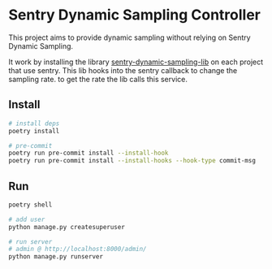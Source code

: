 # Sentry Dynamic Sampling Controller

This project aims to provide dynamic sampling without relying on Sentry Dynamic Sampling.


It work by installing the library [sentry-dynamic-sampling-lib](https://github.com/SpikeeLabs/sentry-dynamic-sampling-lib) on each project that use sentry. This lib hooks into the sentry callback to change the sampling rate. to get the rate the lib calls this service.




## Install
```bash
# install deps
poetry install

# pre-commit
poetry run pre-commit install --install-hook
poetry run pre-commit install --install-hooks --hook-type commit-msg
```


## Run
```bash
poetry shell

# add user
python manage.py createsuperuser

# run server
# admin @ http://localhost:8000/admin/
python manage.py runserver

```
